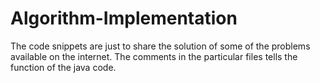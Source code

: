 # Algorithm-Implementation

The code snippets are just to share the solution of some of the problems available on the internet. The comments in the particular files
tells the function of the java code.
